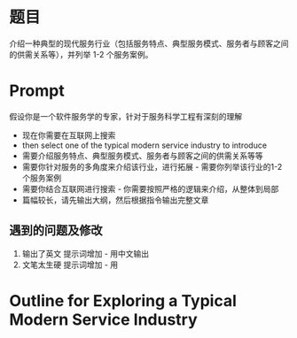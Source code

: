 # 题目
介绍一种典型的现代服务行业（包括服务特点、典型服务模式、服务者与顾客之间的供需关系等），并列举 1-2 个服务案例。
# Prompt
假设你是一个软件服务学的专家，针对于服务科学工程有深刻的理解
- 现在你需要在互联网上搜索 
- then select one of the typical modern service industry to introduce 
- 需要介绍服务特点、典型服务模式、服务者与顾客之间的供需关系等等 
- 需要你针对服务的多角度来介绍该行业，进行拓展 - 需要你列举该行业的1-2个服务案例 
- 需要你结合互联网进行搜索 - 你需要按照严格的逻辑来介绍，从整体到局部 
- 篇幅较长，请先输出大纲，然后根据指令输出完整文章
## 遇到的问题及修改
1. 输出了英文
   提示词增加 - 用中文输出
2. 文笔太生硬
   提示词增加 - 用
# Outline for Exploring a Typical Modern Service Industry